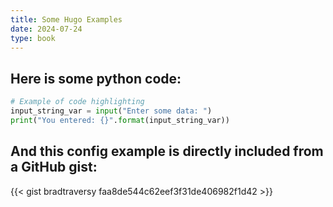 ```yaml
---
title: Some Hugo Examples
date: 2024-07-24
type: book
---    
```



## Here is some python code:

```python
# Example of code highlighting
input_string_var = input("Enter some data: ")
print("You entered: {}".format(input_string_var))
```


## And this config example is directly included from a GitHub gist:

{{< gist bradtraversy faa8de544c62eef3f31de406982f1d42 >}}